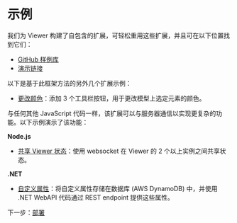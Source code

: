 # 示例

我们为 Viewer 构建了自包含的扩展，可轻松重用这些扩展，并且可在以下位置找到它们：

- [GitHub 样例库](https://github.com/Autodesk-Forge/forge-extensions)
- [演示链接](https://forge-extensions.autodesk.io/)

以下是基于此框架方法的另外几个扩展示例：

- [更改颜色](https://forge.autodesk.com/blog/happy-easter-setthemingcolor-model-material)：添加 3 个工具栏按钮，用于更改模型上选定元素的颜色。

与任何其他 JavaScript 代码一样，该扩展可以与服务器通信以实现更复杂的功能。以下示例演示了该功能：

**Node.js**

- [共享 Viewer 状态](https://forge.autodesk.com/blog/share-viewer-state-websockets)：使用 websocket 在 Viewer 的 2 个以上实例之间共享状态。

**.NET**

- [自定义属性](https://forge.autodesk.com/blog/custom-properties-viewer-net-lambda-dynamodb)：将自定义属性存储在数据库 (AWS DynamoDB) 中，并使用 .NET WebAPI 代码通过 REST endpoint 提供这些属性。 

下一步：[部署](/zh-CN/deployment/)